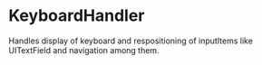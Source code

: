 KeyboardHandler
===============

Handles display of keyboard and respositioning of inputItems like UITextField and navigation among them.
